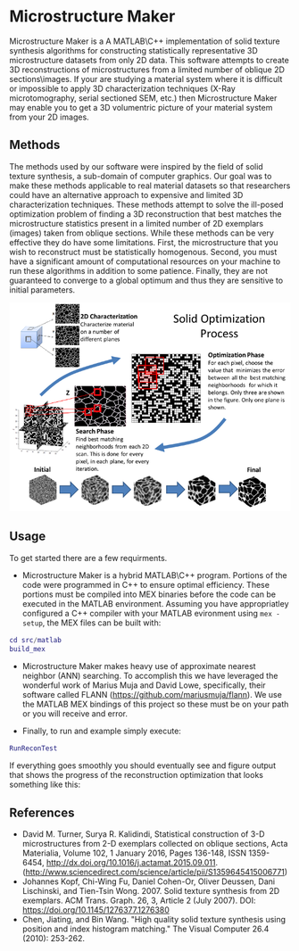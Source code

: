 # Microstructure Maker

Microstructure Maker is a A MATLAB\C++ implementation of solid texture synthesis algorithms for constructing statistically representative 3D microstructure datasets from only 2D data. This software attempts to create 3D reconstructions of microstructures from a limited number of oblique 2D sections\images. If your are studying a material system where it is difficult or impossible to apply 3D characterization techniques (X-Ray microtomography, serial sectioned SEM, etc.) then Microstructure Maker may enable you to get a 3D volumentric picture of your material system from your 2D images.

## Methods

The methods used by our software were inspired by the field of solid texture synthesis, a sub-domain of computer graphics. Our goal was to make these methods applicable to real material datasets so that researchers could have an alternative approach to expensive and limited 3D characterization techniques. These methods attempt to solve the ill-posed optimization problem of finding a 3D reconstruction that best matches the microstructure statistics present in a limited number of 2D exemplars (images) taken from oblique sections. While these methods can be very effective they do have some limitations. First, the microstructure that you wish to reconstruct must be statistically homogenous. Second, you must have a significant amount of computational resources on your machine to run these algorithms in addition to some patience. Finally, they are not guaranteed to converge to a global optimum and thus they are sensitive to initial parameters. 

![Schematic of solid texture synthesis algorithm originally defined by Kopf et al.](docs/images/schematic.png)

## Usage

To get started there are a few requirments. 

- Microstructure Maker is a hybrid MATLAB\C++ program. Portions of the code were programmed in C++ to ensure optimal efficiency. These portions must be compiled into MEX binaries before the code can be executed in the MATLAB environment. Assuming you have appropriatley configured a C++ compiler with your MATLAB evironment using `mex -setup`, the MEX files can be built with:

```matlab
cd src/matlab
build_mex
```

- Microstructure Maker makes heavy use of approximate nearest neighbor (ANN) searching. To accomplish this we have leveraged the wonderful work of Marius Muja and David Lowe, specifically, their software called FLANN (https://github.com/mariusmuja/flann). We use the MATLAB MEX bindings of this project so these must be on your path or you will receive and error. 

- Finally, to run and example simply execute:

```matlab
RunReconTest
```

If everything goes smoothly you should eventually see and figure output that shows the progress of the reconstruction optimization that looks something like this:




## References
- David M. Turner, Surya R. Kalidindi, Statistical construction of 3-D microstructures from 2-D exemplars collected on oblique sections, Acta Materialia, Volume 102, 1 January 2016, Pages 136-148, ISSN 1359-6454, http://dx.doi.org/10.1016/j.actamat.2015.09.011.
(http://www.sciencedirect.com/science/article/pii/S1359645415006771)
- Johannes Kopf, Chi-Wing Fu, Daniel Cohen-Or, Oliver Deussen, Dani Lischinski, and Tien-Tsin Wong. 2007. Solid texture synthesis from 2D exemplars. ACM Trans. Graph. 26, 3, Article 2 (July 2007). DOI: https://doi.org/10.1145/1276377.1276380
- Chen, Jiating, and Bin Wang. "High quality solid texture synthesis using position and index histogram matching." The Visual Computer 26.4 (2010): 253-262.

